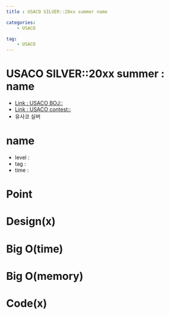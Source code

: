 ```yaml
---
title : USACO SILVER::20xx summer name

categories:
    - USACO

tag:
    - USACO
---
```

# USACO SILVER::20xx summer : name
- [Link : USACO BOJ::](x)
- [Link : USACO contest::](x)
- 유사코 실버

# name

- level :
- tag :
- time :

# Point

# Design(x)

# Big O(time)

# Big O(memory)

# Code(x)

